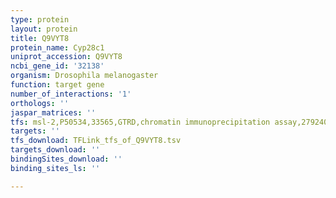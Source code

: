 ```yaml
---
type: protein
layout: protein
title: Q9VYT8
protein_name: Cyp28c1
uniprot_accession: Q9VYT8
ncbi_gene_id: '32138'
organism: Drosophila melanogaster
function: target gene
number_of_interactions: '1'
orthologs: ''
jaspar_matrices: ''
tfs: msl-2,P50534,33565,GTRD,chromatin immunoprecipitation assay,27924024%5Buid%5D,No
targets: ''
tfs_download: TFLink_tfs_of_Q9VYT8.tsv
targets_download: ''
bindingSites_download: ''
binding_sites_ls: ''

---
```

